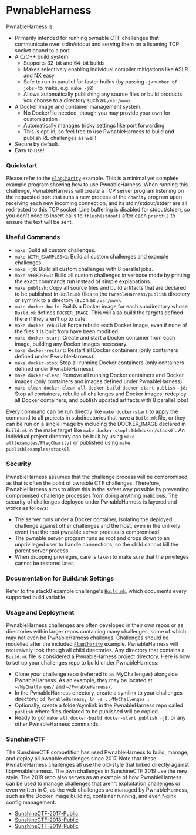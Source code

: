 PwnableHarness
=====

PwnableHarness is:

* Primarily intended for running pwnable CTF challenges that communicate over stdin/stdout and serving them on a listening TCP socket bound to a port.
* A C/C++ build system.
  * Supports 32-bit and 64-bit builds
  * Makes selectively enabling individual compiler mitigations like ASLR and NX easy
  * Safe to run in parallel for faster builds (by passing `-j<number of jobs>` to make, e.g. `make -j8`)
  * Allows automatically publishing any source files or build products you choose to a directory such as `/var/www/`
* A Docker image and container management system.
  * No Dockerfile needed, though you may provide your own for customization
  * Automatically manages tricky settings like port forwarding
  * This is opt-in, so feel free to use PwnableHarness to build and publish RE challenges as well!
* Secure by default.
* Easy to use!


### Quickstart

Please refer to the [`FlagCharity`](examples/FlagCharity) example. This is a minimal yet complete example program showing how to use PwnableHarness. When running this challenge, PwnableHarness will create a TCP server program listening on the requested port that runs a new process of the `charity` program upon receiving each new incoming connection, and its stdin/stdout/stderr are all redirected to this TCP socket. Line buffering is disabled for stdout/stderr, so you don't need to insert calls to `fflush(stdout)` after each `printf()` to ensure the text will be sent.


### Useful Commands

* `make`: Build all custom challenges.
* `make WITH_EXAMPLES=1`: Build all custom challenges and example challenges.
* `make -j8`: Build all custom challenges with 8 parallel jobs.
* `make VERBOSE=1`: Build all custom challenges in verbose mode by printing the exact commands run instead of simple explanations.
* `make publish`: Copy all source files and build artifacts that are declared to be published in `Build.mk` files to the `PwnableHarness/publish` directory or symlink to a directory (such as `/var/www`).
* `make docker-build`: Builds a Docker image for each subdirectory whose `Build.mk` defines `DOCKER_IMAGE`. This will also build the targets defined there if they aren't up to date.
* `make docker-rebuild`: Force rebuild each Docker image, even if none of the files it is built from have been modified.
* `make docker-start`: Create and start a Docker container from each image, building any Docker images necessary.
* `make docker-restart`: Restart all Docker containers (only containers defined under PwnableHarness).
* `make docker-stop`: Stop all running Docker containers (only containers defined under PwnableHarness).
* `make docker-clean`: Remove all running Docker containers and Docker images (only containers and images defined under PwnableHarness).
* `make clean docker-clean all docker-build docker-start publish -j8`: Stop all containers, rebuild all challenges and Docker images, redeploy all Docker containers, and publish updated artifacts with 8 parallel jobs!

Every command can be run directly like `make docker-start` to apply the command to all projects in subdirectories that have a `Build.mk` file, or they can be run on a single image by including the DOCKER_IMAGE declared in `Build.mk` in the make target like `make docker-stop[c0deh4cker/stack0]`. An individual project directory can be built by using `make all[examples/FlagCharity]` or published using `make publish[examples/stack0]`.


### Security

PwnableHarness assumes that the challenge process will be compromised, as that is often the point of pwnable CTF challenges. Therefore, PwnableHarness aims to allow this in the safest way possible by preventing compromised challenge processes from doing anything malicious. The security of challenges deployed under PwnableHarness is layered and works as follows:

* The server runs under a Docker container, isolating the deployed challenge against other challenges and the host, even in the unlikely event that the root pwnable server process is compromised.
* The pwnable server program runs as root and drops down to an unprivileged user to handle connections, so the child cannot kill the parent server process.
* When dropping privileges, care is taken to make sure that the privileges cannot be restored later.


### Documentation for Build.mk Settings

Refer to the stack0 example challenge's [`Build.mk`](examples/stack0/Build.mk), which documents every supported build variable.


### Usage and Deployment

PwnableHarness challenges are often developed in their own repos or as directories within larger repos containing many challenges, some of which may not even be PwnableHarness challengs. Challenges should be modelled after the included [`FlagCharity`](examples/FlagCharity) example. PwnableHarness will recursively look through all child directories. Any directory that contains a `Build.mk` file is considered a PwnableHarness project directory. Here is how to set up your challenges repo to build under PwnableHarness:

  * Clone your challenge repo (referred to as MyChallenges) alongside PwnableHarness. As an example, they may be located at `~/MyChallenges/` and `~/PwnableHarness/`.
  * In the PwnableHarness directory, create a symlink to your challenges directory: `cd PwnableHarness; ln -s ../MyChallenges .`
  * Optionally, create a folder/symlink in the PwnableHarness repo called `publish` where files declared to be published will be copied.
  * Ready to go! `make all docker-build docker-start publish -j8`, or any other PwnableHarness commands.


### SunshineCTF

The SunshineCTF competition has used PwnableHarness to build, manage, and deploy all pwnable challenges since 2017. Note that these PwnableHarness challenges all use the old-style that linked directly against libpwnableharness. The pwn challenges in SunshineCTF 2019 use the new style. The 2019 repo also serves as an example of how PwnableHarness can be used to manage challenges that aren't exploitation challenges or even written in C, as the web challenges are managed by PwnableHarness, such as the Docker image building, container running, and even Nginx config management.

* [SunshineCTF-2017-Public](https://github.com/HackUCF/SunshineCTF-2017-Public)
* [SunshineCTF-2018-Public](https://github.com/HackUCF/SunshineCTF-2018-Public)
* [SunshineCTF-2019-Public](https://github.com/HackUCF/SunshineCTF-2019-Public)
